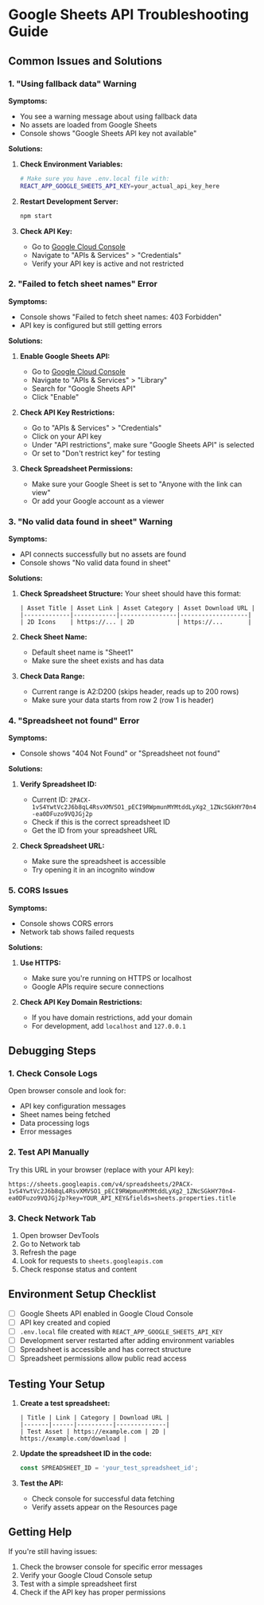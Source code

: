 # Google Sheets API Troubleshooting Guide

## Common Issues and Solutions

### 1. "Using fallback data" Warning

**Symptoms:**
- You see a warning message about using fallback data
- No assets are loaded from Google Sheets
- Console shows "Google Sheets API key not available"

**Solutions:**
1. **Check Environment Variables:**
   ```bash
   # Make sure you have .env.local file with:
   REACT_APP_GOOGLE_SHEETS_API_KEY=your_actual_api_key_here
   ```

2. **Restart Development Server:**
   ```bash
   npm start
   ```

3. **Check API Key:**
   - Go to [Google Cloud Console](https://console.cloud.google.com/)
   - Navigate to "APIs & Services" > "Credentials"
   - Verify your API key is active and not restricted

### 2. "Failed to fetch sheet names" Error

**Symptoms:**
- Console shows "Failed to fetch sheet names: 403 Forbidden"
- API key is configured but still getting errors

**Solutions:**
1. **Enable Google Sheets API:**
   - Go to [Google Cloud Console](https://console.cloud.google.com/)
   - Navigate to "APIs & Services" > "Library"
   - Search for "Google Sheets API"
   - Click "Enable"

2. **Check API Key Restrictions:**
   - Go to "APIs & Services" > "Credentials"
   - Click on your API key
   - Under "API restrictions", make sure "Google Sheets API" is selected
   - Or set to "Don't restrict key" for testing

3. **Check Spreadsheet Permissions:**
   - Make sure your Google Sheet is set to "Anyone with the link can view"
   - Or add your Google account as a viewer

### 3. "No valid data found in sheet" Warning

**Symptoms:**
- API connects successfully but no assets are found
- Console shows "No valid data found in sheet"

**Solutions:**
1. **Check Spreadsheet Structure:**
   Your sheet should have this format:
   ```
   | Asset Title | Asset Link | Asset Category | Asset Download URL |
   |-------------|------------|----------------|-------------------|
   | 2D Icons    | https://... | 2D            | https://...       |
   ```

2. **Check Sheet Name:**
   - Default sheet name is "Sheet1"
   - Make sure the sheet exists and has data

3. **Check Data Range:**
   - Current range is A2:D200 (skips header, reads up to 200 rows)
   - Make sure your data starts from row 2 (row 1 is header)

### 4. "Spreadsheet not found" Error

**Symptoms:**
- Console shows "404 Not Found" or "Spreadsheet not found"

**Solutions:**
1. **Verify Spreadsheet ID:**
   - Current ID: `2PACX-1vS4YwtVc2J6b8qL4RsvXMVSO1_pECI9RWpmunMYMtddLyXg2_1ZNcSGkHY70n4-ea0DFuzo9VQJGj2p`
   - Check if this is the correct spreadsheet ID
   - Get the ID from your spreadsheet URL

2. **Check Spreadsheet URL:**
   - Make sure the spreadsheet is accessible
   - Try opening it in an incognito window

### 5. CORS Issues

**Symptoms:**
- Console shows CORS errors
- Network tab shows failed requests

**Solutions:**
1. **Use HTTPS:**
   - Make sure you're running on HTTPS or localhost
   - Google APIs require secure connections

2. **Check API Key Domain Restrictions:**
   - If you have domain restrictions, add your domain
   - For development, add `localhost` and `127.0.0.1`

## Debugging Steps

### 1. Check Console Logs
Open browser console and look for:
- API key configuration messages
- Sheet names being fetched
- Data processing logs
- Error messages

### 2. Test API Manually
Try this URL in your browser (replace with your API key):
```
https://sheets.googleapis.com/v4/spreadsheets/2PACX-1vS4YwtVc2J6b8qL4RsvXMVSO1_pECI9RWpmunMYMtddLyXg2_1ZNcSGkHY70n4-ea0DFuzo9VQJGj2p?key=YOUR_API_KEY&fields=sheets.properties.title
```

### 3. Check Network Tab
1. Open browser DevTools
2. Go to Network tab
3. Refresh the page
4. Look for requests to `sheets.googleapis.com`
5. Check response status and content

## Environment Setup Checklist

- [ ] Google Sheets API enabled in Google Cloud Console
- [ ] API key created and copied
- [ ] `.env.local` file created with `REACT_APP_GOOGLE_SHEETS_API_KEY`
- [ ] Development server restarted after adding environment variables
- [ ] Spreadsheet is accessible and has correct structure
- [ ] Spreadsheet permissions allow public read access

## Testing Your Setup

1. **Create a test spreadsheet:**
   ```
   | Title | Link | Category | Download URL |
   |-------|------|----------|--------------|
   | Test Asset | https://example.com | 2D | https://example.com/download |
   ```

2. **Update the spreadsheet ID in the code:**
   ```typescript
   const SPREADSHEET_ID = 'your_test_spreadsheet_id';
   ```

3. **Test the API:**
   - Check console for successful data fetching
   - Verify assets appear on the Resources page

## Getting Help

If you're still having issues:
1. Check the browser console for specific error messages
2. Verify your Google Cloud Console setup
3. Test with a simple spreadsheet first
4. Check if the API key has proper permissions 